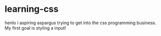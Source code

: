# learning-css
henlo i aspiring aspargus trying to get into the css programming business. My first goal is styling a input!
